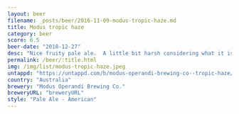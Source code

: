 ```yaml
---
layout: beer
filename: _posts/beer/2016-11-09-modus-tropic-haze.md
title: Modus tropic haze
category: beer
score: 6.5
beer-date: "2018-12-27"
desc: "Nice fruity pale ale.  A little bit harsh considering what it is"
permalink: /beer/:title.html
img: /img/list/modus-tropic-haze.jpeg
untappd: "https://untappd.com/b/modus-operandi-brewing-co--tropic-haze/2949673"
country: "Australia"
brewery: "Modus Operandi Brewing Co."
breweryURL: "breweryURL"
style: "Pale Ale - American"
---
```

